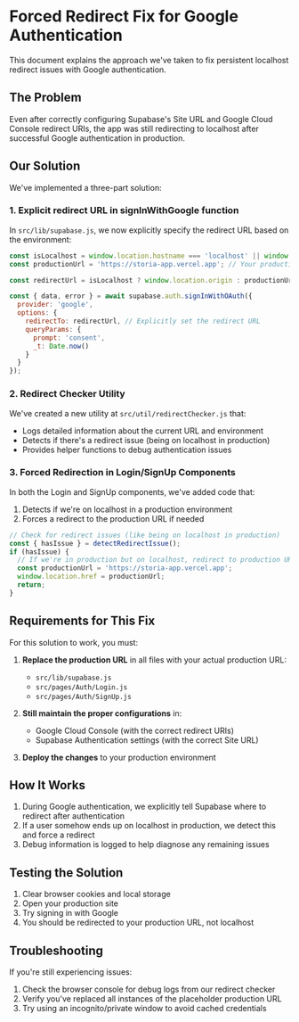 # Forced Redirect Fix for Google Authentication

This document explains the approach we've taken to fix persistent localhost redirect issues with Google authentication.

## The Problem

Even after correctly configuring Supabase's Site URL and Google Cloud Console redirect URIs, the app was still redirecting to localhost after successful Google authentication in production.

## Our Solution

We've implemented a three-part solution:

### 1. Explicit redirect URL in signInWithGoogle function

In `src/lib/supabase.js`, we now explicitly specify the redirect URL based on the environment:

```javascript
const isLocalhost = window.location.hostname === 'localhost' || window.location.hostname === '127.0.0.1';
const productionUrl = 'https://storia-app.vercel.app'; // Your production URL

const redirectUrl = isLocalhost ? window.location.origin : productionUrl;

const { data, error } = await supabase.auth.signInWithOAuth({
  provider: 'google',
  options: {
    redirectTo: redirectUrl, // Explicitly set the redirect URL
    queryParams: {
      prompt: 'consent',
      _t: Date.now()
    }
  }
});
```

### 2. Redirect Checker Utility

We've created a new utility at `src/util/redirectChecker.js` that:

- Logs detailed information about the current URL and environment
- Detects if there's a redirect issue (being on localhost in production)
- Provides helper functions to debug authentication issues

### 3. Forced Redirection in Login/SignUp Components

In both the Login and SignUp components, we've added code that:

1. Detects if we're on localhost in a production environment
2. Forces a redirect to the production URL if needed

```javascript
// Check for redirect issues (like being on localhost in production)
const { hasIssue } = detectRedirectIssue();
if (hasIssue) {
  // If we're in production but on localhost, redirect to production URL
  const productionUrl = 'https://storia-app.vercel.app';
  window.location.href = productionUrl;
  return;
}
```

## Requirements for This Fix

For this solution to work, you must:

1. **Replace the production URL** in all files with your actual production URL:
   - `src/lib/supabase.js`
   - `src/pages/Auth/Login.js`
   - `src/pages/Auth/SignUp.js`

2. **Still maintain the proper configurations** in:
   - Google Cloud Console (with the correct redirect URIs)
   - Supabase Authentication settings (with the correct Site URL)

3. **Deploy the changes** to your production environment

## How It Works

1. During Google authentication, we explicitly tell Supabase where to redirect after authentication
2. If a user somehow ends up on localhost in production, we detect this and force a redirect
3. Debug information is logged to help diagnose any remaining issues

## Testing the Solution

1. Clear browser cookies and local storage
2. Open your production site
3. Try signing in with Google
4. You should be redirected to your production URL, not localhost

## Troubleshooting

If you're still experiencing issues:

1. Check the browser console for debug logs from our redirect checker
2. Verify you've replaced all instances of the placeholder production URL
3. Try using an incognito/private window to avoid cached credentials 